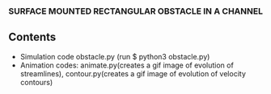 ### SURFACE MOUNTED RECTANGULAR OBSTACLE IN A CHANNEL
## Contents
- Simulation code obstacle.py (run $ python3 obstacle.py)
- Animation codes: animate.py(creates a gif image of evolution of streamlines), contour.py(creates a gif image of evolution of velocity contours)
